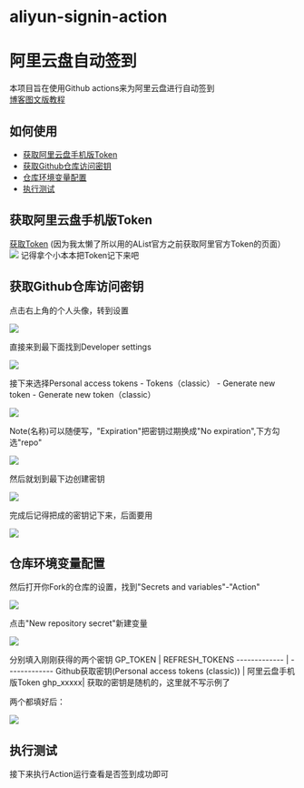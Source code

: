 # aliyun-signin-action
# 阿里云盘自动签到
本项目旨在使用Github actions来为阿里云盘进行自动签到  
[博客图文版教程](https://v-official-233.github.io/2023/04/28/%E5%88%A9%E7%94%A8github-action%E5%AE%9E%E7%8E%B0%E9%98%BF%E9%87%8C%E4%BA%91%E7%9B%98%E8%87%AA%E5%8A%A8%E7%AD%BE%E5%88%B0/)

## 如何使用

- [获取阿里云盘手机版Token](#获取阿里云盘手机版Token)
- [获取Github仓库访问密钥](#获取Github仓库访问密钥)
- [仓库环境变量配置](#仓库环境变量配置)
- [执行测试](#执行测试)


## 获取阿里云盘手机版Token
 [获取Token](https://alist.nn.ci/zh/guide/drivers/aliyundrive.html)
 (因为我太懒了所以用的AList官方之前获取阿里官方Token的页面）
![](https://gcore.jsdelivr.net/gh/V-Official-233/photo/%E5%88%A9%E7%94%A8Github%20Action%E5%AE%9E%E7%8E%B0%E9%98%BF%E9%87%8C%E4%BA%91%E7%9B%98%E8%87%AA%E5%8A%A8%E7%AD%BE%E5%88%B0_%E8%8E%B7%E5%8F%96%E9%98%BF%E9%87%8C%E4%BA%91%E7%9B%98%E6%89%8B%E6%9C%BA%E7%89%88%E4%BB%A4%E7%89%8C.png)
记得拿个小本本把Token记下来吧

## 获取Github仓库访问密钥
点击右上角的个人头像，转到设置

![](https://gcore.jsdelivr.net/gh/V-Official-233/photo/%E5%88%A9%E7%94%A8Github%20Action%E5%AE%9E%E7%8E%B0%E9%98%BF%E9%87%8C%E4%BA%91%E7%9B%98%E8%87%AA%E5%8A%A8%E7%AD%BE%E5%88%B0_%E8%BD%AC%E5%88%B0Github%E8%AE%BE%E7%BD%AE.jpg)

直接来到最下面找到Developer settings

![](https://gcore.jsdelivr.net/gh/V-Official-233/photo/%E5%88%A9%E7%94%A8Github%20Action%E5%AE%9E%E7%8E%B0%E9%98%BF%E9%87%8C%E4%BA%91%E7%9B%98%E8%87%AA%E5%8A%A8%E7%AD%BE%E5%88%B0_%E6%89%BE%E5%88%B0Developer%20settings.png)

接下来选择Personal access tokens - Tokens（classic） - Generate new token - Generate new token（classic）

![](https://gcore.jsdelivr.net/gh/V-Official-233/photo/%E5%88%A9%E7%94%A8Github%20Action%E5%AE%9E%E7%8E%B0%E9%98%BF%E9%87%8C%E4%BA%91%E7%9B%98%E8%87%AA%E5%8A%A8%E7%AD%BE%E5%88%B0_%E6%89%BE%E5%88%B0%E6%96%B0%E5%BB%BA%E5%AF%86%E9%92%A5.jpg)

Note(名称)可以随便写，"Expiration"把密钥过期换成"No expiration",下方勾选"repo"

![](https://gcore.jsdelivr.net/gh/V-Official-233/photo/%E5%88%A9%E7%94%A8Github%20Action%E5%AE%9E%E7%8E%B0%E9%98%BF%E9%87%8C%E4%BA%91%E7%9B%98%E8%87%AA%E5%8A%A8%E7%AD%BE%E5%88%B0_%E6%96%B0%E5%BB%BA%E5%AF%86%E9%92%A5%E7%A4%BA%E4%BE%8B.jpg)

然后就划到最下边创建密钥

![](https://gcore.jsdelivr.net/gh/V-Official-233/photo/%E5%88%A9%E7%94%A8Github%20Action%E5%AE%9E%E7%8E%B0%E9%98%BF%E9%87%8C%E4%BA%91%E7%9B%98%E8%87%AA%E5%8A%A8%E7%AD%BE%E5%88%B0_%E6%96%B0%E5%BB%BA%E5%AF%86%E9%92%A5.png)

完成后记得把成的密钥记下来，后面要用

![](https://gcore.jsdelivr.net/gh/V-Official-233/photo/%E5%88%A9%E7%94%A8Github%20Action%E5%AE%9E%E7%8E%B0%E9%98%BF%E9%87%8C%E4%BA%91%E7%9B%98%E8%87%AA%E5%8A%A8%E7%AD%BE%E5%88%B0_%E4%BF%9D%E5%AD%98%E5%AF%86%E9%92%A5.jpg)

## 仓库环境变量配置

然后打开你Fork的仓库的设置，找到"Secrets and variables"-"Action"

![](https://gcore.jsdelivr.net/gh/V-Official-233/photo/%E5%88%A9%E7%94%A8Github%20Action%E5%AE%9E%E7%8E%B0%E9%98%BF%E9%87%8C%E4%BA%91%E7%9B%98%E8%87%AA%E5%8A%A8%E7%AD%BE%E5%88%B0_%E6%89%BE%E5%88%B0%E4%BB%93%E5%BA%93%E7%8E%AF%E5%A2%83%E5%8F%98%E9%87%8F.jpg)

点击"New repository secret"新建变量

![](https://gcore.jsdelivr.net/gh/V-Official-233/photo/%E5%88%A9%E7%94%A8Github%20Action%E5%AE%9E%E7%8E%B0%E9%98%BF%E9%87%8C%E4%BA%91%E7%9B%98%E8%87%AA%E5%8A%A8%E7%AD%BE%E5%88%B0_%E5%A1%AB%E5%86%99%E7%8E%AF%E5%A2%83%E5%8F%98%E9%87%8F.jpg)

分别填入刚刚获得的两个密钥
 GP_TOKEN | REFRESH_TOKENS
------------- | -------------
Github获取密钥(Personal access tokens (classic)) | 阿里云盘手机版Token
ghp_xxxxx| 获取的密钥是随机的，这里就不写示例了

两个都填好后：

![](https://gcore.jsdelivr.net/gh/V-Official-233/photo/%E5%88%A9%E7%94%A8Github%20Action%E5%AE%9E%E7%8E%B0%E9%98%BF%E9%87%8C%E4%BA%91%E7%9B%98%E8%87%AA%E5%8A%A8%E7%AD%BE%E5%88%B0_%E7%8E%AF%E5%A2%83%E5%8F%98%E9%87%8F%E7%A4%BA%E4%BE%8B.png)

## 执行测试
接下来执行Action运行查看是否签到成功即可

